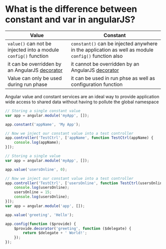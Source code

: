 # What is the difference between constant and var in angularJS?

| Value      | Constant | 
|------------|----------|
| ```value()``` can not be injected into a module ```config()``` function   | ```constant()``` can be injected anywhere in the application as well as module ```config()``` function also| 
| it can be overridden by an AngularJS [decorator](https://docs.angularjs.org/api/auto/service/$provide#decorator) | it cannot be overridden by an AngularJS [decorator](https://docs.angularjs.org/api/auto/service/$provide#decorator) |
| Value can only be used during run phase | it can be used in run phse as well as configuration function |

Angular value and constant services are an ideal way to provide application wide access to shared data without having to pollute the global namespace

```js
// Storing a single constant value
var app = angular.module('myApp', []);

app.constant('appName', 'My App');

// Now we inject our constant value into a test controller
app.controller('TestCtrl', ['appName', function TestCtrl(appName) {
    console.log(appName);
}]);
```

```js
// Storing a single value
var app = angular.module('myApp', []);

app.value('usersOnline', 0);

// Now we inject our constant value into a test controller
app.controller('TestCtrl', ['usersOnline', function TestCtrl(usersOnline) {
    console.log(usersOnline);
    usersOnline = 15;
    console.log(usersOnline);
}]);
var app = angular.module('app', []);

app.value('greeting', 'Hello');

app.config(function ($provide) {
    $provide.decorator('greeting', function ($delegate) {
        return $delegate + ' World!';
    });
});
```
